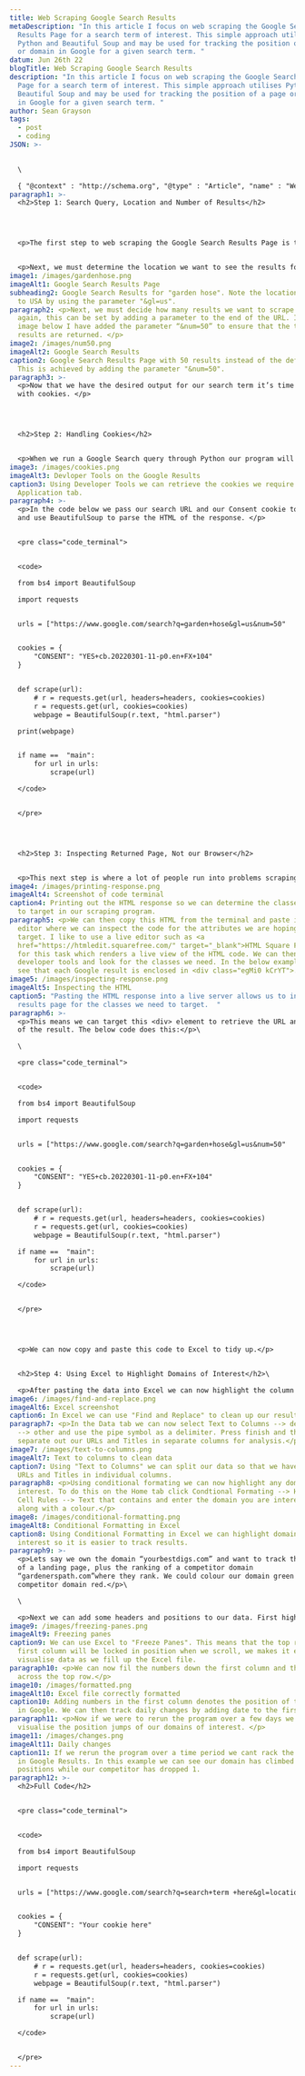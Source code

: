 ```yaml
---
title: Web Scraping Google Search Results
metaDescription: "In this article I focus on web scraping the Google Search
  Results Page for a search term of interest. This simple approach utilises
  Python and Beautiful Soup and may be used for tracking the position of a page
  or domain in Google for a given search term. "
datum: Jun 26th 22
blogTitle: Web Scraping Google Search Results
description: "In this article I focus on web scraping the Google Search Results
  Page for a search term of interest. This simple approach utilises Python and
  Beautiful Soup and may be used for tracking the position of a page or domain
  in Google for a given search term. "
author: Sean Grayson
tags:
  - post
  - coding
JSON: >-
  

  \

  { "@context" : "http://schema.org", "@type" : "Article", "name" : "Web Scraping Google Search Results", "author" : { "@type" : "Person", "name" : "Sean Grayson" }, "datePublished" : "2022-06-26", "image" : "", "url" : "" }
paragraph1: >-
  <h2>Step 1: Search Query, Location and Number of Results</h2>




  <p>The first step to web scraping the Google Search Results Page is to ensure we use the correct URL structure. The URL structure of Google Search looks like the following: “https://www.google.com/search?q=”plus our search term, with spaces replaced by “+”. So, for the search of “garden hose” the URL would look like “https://www.google.com/search?q=garden+hose”. </p>


  <p>Next, we must determine the location we want to see the results for. This is achieved by adding a "location" parameter to our URL after our search query. You can see in the screenshot below I have added “&gl=us” to the end of the URL after I search for the term “garden hose” to set the results to that of Google US.</p>
image1: /images/gardenhose.png
imageAlt1: Google Search Results Page
subheading2: Google Search Results for "garden hose". Note the location is set
  to USA by using the parameter "&gl=us".
paragraph2: <p>Next, we must decide how many results we want to scrape. Once
  again, this can be set by adding a parameter to the end of the URL. In the
  image below I have added the parameter “&num=50” to ensure that the top 50
  results are returned. </p>
image2: /images/num50.png
imageAlt2: Google Search Results
caption2: Google Search Results Page with 50 results instead of the default 10.
  This is achieved by adding the parameter "&num=50".
paragraph3: >-
  <p>Now that we have the desired output for our search term it’s time to work
  with cookies. </p>




  <h2>Step 2: Handling Cookies</h2>


  <p>When we run a Google Search query through Python our program will run into an issue with cookies. To bypass this issue, we give our Python program cookies so that Google thinks it is a real user. To find the cookies we need to use we do a quick manual Google Search. On the Google Results Page we can then go Inspect --> Application --> Cookies. Click the cookies for Google and copy the cookie labelled “CONSENT”. This is the cookie we will use in our Python program as a parameter at the time of our request. </p>
image3: /images/cookies.png
imageAlt3: Devloper Tools on the Google Results
caption3: Using Developer Tools we can retrieve the cookies we require from the
  Application tab.
paragraph4: >-
  <p>In the code below we pass our search URL and our Consent cookie to requests
  and use BeautifulSoup to parse the HTML of the response. </p>


  <pre class="code_terminal">


  <code>

  from bs4 import BeautifulSoup

  import requests


  urls = ["https://www.google.com/search?q=garden+hose&gl=us&num=50"


  cookies = {
      "CONSENT": "YES+cb.20220301-11-p0.en+FX+104"
  }


  def scrape(url):
      # r = requests.get(url, headers=headers, cookies=cookies)
      r = requests.get(url, cookies=cookies)
      webpage = BeautifulSoup(r.text, "html.parser")

  print(webpage)


  if name ==  "main":
      for url in urls:
          scrape(url)

  </code>


  </pre>




  <h2>Step 3: Inspecting Returned Page, Not our Browser</h2>


  <p>This next step is where a lot of people run into problems scraping Google. Often the page you inspect after conducting a Google Search is not the same HTML which is returned by requests. This means that when you try to target a class in the returned HTML with beautiful soup, it may not exist, and so the program does not return any results. To get around this problem we simply print the HTML response. </p>
image4: /images/printing-response.png
imageAlt4: Screenshot of code terminal
caption4: Printing out the HTML response so we can determine the classes we need
  to target in our scraping program.
paragraph5: <p>We can then copy this HTML from the terminal and paste it into an
  editor where we can inspect the code for the attributes we are hoping to
  target. I like to use a live editor such as <a
  href="https://htmledit.squarefree.com/" target="_blank">HTML Square Free</a>
  for this task which renders a live view of the HTML code. We can then open
  developer tools and look for the classes we need. In the below example we can
  see that each Google result is enclosed in <div class="egMi0 kCrYT">. </p>
image5: /images/inspecting-response.png
imageAlt5: Inspecting the HTML
caption5: "Pasting the HTML response into a live server allows us to inspect the
  results page for the classes we need to target.  "
paragraph6: >-
  <p>This means we can target this <div> element to retrieve the URL and Title
  of the result. The below code does this:</p>\

  \

  <pre class="code_terminal">


  <code>

  from bs4 import BeautifulSoup

  import requests


  urls = ["https://www.google.com/search?q=garden+hose&gl=us&num=50"


  cookies = {
      "CONSENT": "YES+cb.20220301-11-p0.en+FX+104"
  }


  def scrape(url):
      # r = requests.get(url, headers=headers, cookies=cookies)
      r = requests.get(url, cookies=cookies)
      webpage = BeautifulSoup(r.text, "html.parser")

  if name ==  "main":
      for url in urls:
          scrape(url)

  </code>


  </pre>




  <p>We can now copy and paste this code to Excel to tidy up.</p>


  <h2>Step 4: Using Excel to Highlight Domains of Interest</h2>\

  <p>After pasting the data into Excel we can now highlight the column and do a simple find and replace to remove the unnecessary “/url?q=” at the start of each URL.</p>
image6: /images/find-and-replace.png
imageAlt6: Excel screenshot
caption6: In Excel we can use "Find and Replace" to clean up our results.
paragraph7: <p>In the Data tab we can now select Text to Columns --> delimited
  --> other and use the pipe symbol as a delimiter. Press finish and this should
  separate out our URLs and Titles in separate columns for analysis.</p>
image7: /images/text-to-columns.png
imageAlt7: Text to columns to clean data
caption7: Using "Text to Columns" we can split our data so that we have both our
  URLs and Titles in individual columns.
paragraph8: <p>Using conditional formating we can now highlight any domains of
  interest. To do this on the Home tab click Condtional Formating --> Highlight
  Cell Rules --> Text that contains and enter the domain you are interested in
  along with a colour.</p>
image8: /images/conditional-formatting.png
imageAlt8: Conditional Formatting in Excel
caption8: Using Conditional Formatting in Excel we can highlight domains of
  interest so it is easier to track results.
paragraph9: >-
  <p>Lets say we own the domain “yourbestdigs.com” and want to track the ranking
  of a landing page, plus the ranking of a competitor domain
  “gardenerspath.com”where they rank. We could colour our domain green and our
  competitor domain red.</p>\

  \

  <p>Next we can add some headers and positions to our data. First highlight column A1  right click  insert column. Now select cell B2, navigate to the View tab and select freeze panes. This will freeze the top row and the first column so as we fill up our Excel file the data will be easy to visualise as we scroll. </p>
image9: /images/freezing-panes.png
imageAlt9: Freezing panes
caption9: We can use Excel to "Freeze Panes". This means that the top row and
  first column will be locked in position when we scroll, we makes it easier to
  visualise data as we fill up the Excel file.
paragraph10: <p>We can now fil the numbers down the first column and the date
  across the top row.</p>
image10: /images/formatted.png
imageAlt10: Excel file correctly formatted
caption10: Adding numbers in the first column denotes the position of the result
  in Google. We can then track daily changes by adding date to the first row.
paragraph11: <p>Now if we were to rerun the program over a few days we may
  visualise the position jumps of our domains of interest. </p>
image11: /images/changes.png
imageAlt11: Daily changes
caption11: If we rerun the program over a time period we cant rack the changes
  in Google Results. In this example we can see our domain has climbed 3
  positions while our competitor has dropped 1.
paragraph12: >-
  <h2>Full Code</h2>


  <pre class="code_terminal">


  <code>

  from bs4 import BeautifulSoup

  import requests


  urls = ["https://www.google.com/search?q=search+term +here&gl=location here&num=number of results here"


  cookies = {
      "CONSENT": "Your cookie here"
  }


  def scrape(url):
      # r = requests.get(url, headers=headers, cookies=cookies)
      r = requests.get(url, cookies=cookies)
      webpage = BeautifulSoup(r.text, "html.parser")

  if name ==  "main":
      for url in urls:
          scrape(url)

  </code>


  </pre>
---
```

